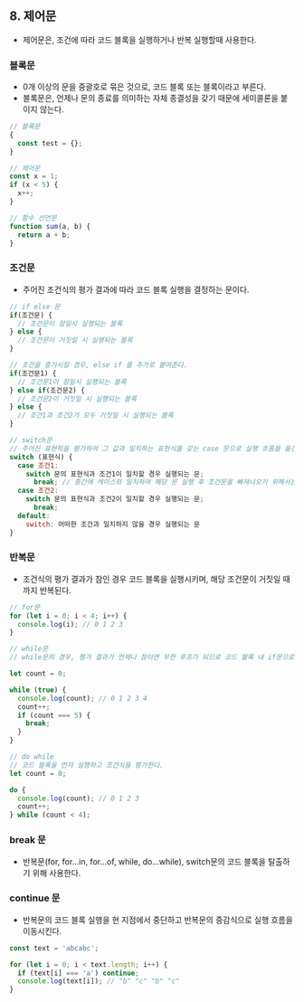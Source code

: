## 8. 제어문

- 제어문은, 조건에 따라 코드 블록을 실행하거나 반복 실행할때 사용한다.

### 블록문

- 0개 이상의 문을 중괄호로 묶은 것으로, 코드 블록 또는 블록이라고 부른다.
- 블록문은, 언제나 문의 종료를 의미하는 자체 종결성을 갖기 때문에 세미콜론을 붙이지 않는다.

```javascript
// 블록문
{
  const test = {};
}

// 제어문
const x = 1;
if (x < 5) {
  x++;
}

// 함수 선언문
function sum(a, b) {
  return a + b;
}
```

### 조건문

- 주어진 조건식의 평가 결과에 따라 코드 블록 실행을 결정하는 문이다.

```javascript
// if else 문
if(조건문) {
  // 조건문이 참일시 실행되는 블록
} else {
  // 조건문이 거짓일 시 실행되는 블록
}

// 조건을 증가시킬 경우, else if 를 추가로 붙여준다.
if(조건문1) {
  // 조건문1이 참일시 실행되는 블록
} else if(조건문2) {
  // 조건문2이 거짓일 시 실행되는 블록
} else {
  // 조건1과 조건2가 모두 거짓일 시 실행되는 블록
}

// switch문
// 주어진 표현힉을 평가하여 그 값과 일치하는 표현식을 갖는 case 문으로 실행 흐름을 옮긴다.
switch (표현식) {
  case 조건1:
    switch 문의 표현식과 조건1이 일치할 경우 실행되는 문;
      break; // 중간에 케이스와 일치하여 해당 문 실행 후 조건문을 빠져나오기 위해서는 break가 필요하다.(폴스루 방지)
  case 조건2:
    switch 문의 표현식과 조건2이 일치할 경우 실행되는 문;
      break;
  default:
    switch: 어떠한 조건과 일치하지 않을 경우 실행되는 문
}
```

### 반복문

- 조건식의 평가 결과가 참인 경우 코드 블록을 실행시키며, 해당 조건문이 거짓일 때까지 반복된다.

```javascript
// for문
for (let i = 0; i < 4; i++) {
  console.log(i); // 0 1 2 3
}

// while문
// while문의 경우, 평가 결과가 언제나 참이면 무한 루프가 되므로 코드 블록 내 if문으로 탈출 조건을 만들고 break 문으로 코드 블록을 탈출한다.

let count = 0;

while (true) {
  console.log(count); // 0 1 2 3 4
  count++;
  if (count === 5) {
    break;
  }
}

// do while
// 코드 블록을 먼저 실행하고 조건식을 평가한다.
let count = 0;

do {
  console.log(count); // 0 1 2 3
  count++;
} while (count < 4);
```

### break 문

- 반복문(for, for...in, for...of, while, do...while), switch문의 코드 블록을 탈출하기 위해 사용한다.

### continue 문

- 반복문의 코드 블록 실행을 현 지점에서 중단하고 반복문의 증감식으로 실행 흐름을 이동시킨다.

```javascript
const text = 'abcabc';

for (let i = 0; i < text.length; i++) {
  if (text[i] === 'a') continue;
  console.log(text[i]); // "b" "c" "b" "c"
}
```
